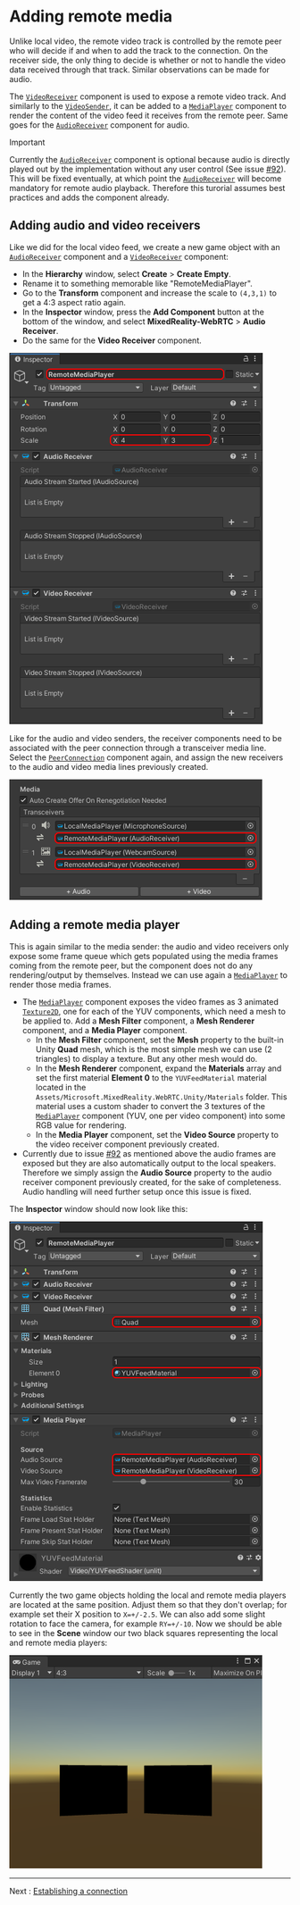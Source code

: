 # Adding remote media

Unlike local video, the remote video track is controlled by the remote peer who will decide if and when to add the track to the connection. On the receiver side, the only thing to decide is whether or not to handle the video data received through that track. Similar observations can be made for audio.

The [`VideoReceiver`](xref:Microsoft.MixedReality.WebRTC.Unity.VideoReceiver) component is used to expose a remote video track. And similarly to the [`VideoSender`](xref:Microsoft.MixedReality.WebRTC.Unity.VideoSender), it can be added to a [`MediaPlayer`](xref:Microsoft.MixedReality.WebRTC.Unity.MediaPlayer) component to render the content of the video feed it receives from the remote peer. Same goes for the [`AudioReceiver`](xref:Microsoft.MixedReality.WebRTC.Unity.AudioReceiver) component for audio.

> [!IMPORTANT]
> Currently the [`AudioReceiver`](xref:Microsoft.MixedReality.WebRTC.Unity.AudioReceiver) component is optional because audio is directly played out by the implementation without any user control (See issue [#92](https://github.com/microsoft/MixedReality-WebRTC/issues/92)). This will be fixed eventually, at which point the [`AudioReceiver`](xref:Microsoft.MixedReality.WebRTC.Unity.AudioReceiver) will become mandatory for remote audio playback. Therefore this turorial assumes best practices and adds the component already.

## Adding audio and video receivers

Like we did for the local video feed, we create a new game object with an [`AudioReceiver`](xref:Microsoft.MixedReality.WebRTC.Unity.AudioReceiver) component and a [`VideoReceiver`](xref:Microsoft.MixedReality.WebRTC.Unity.VideoReceiver) component:

- In the **Hierarchy** window, select **Create** > **Create Empty**.
- Rename it to something memorable like "RemoteMediaPlayer".
- Go to the **Transform** component and increase the scale to `(4,3,1)` to get a 4:3 aspect ratio again.
- In the **Inspector** window, press the **Add Component** button at the bottom of the window, and select **MixedReality-WebRTC** > **Audio Receiver**.
- Do the same for the **Video Receiver** component.

![Create the audio and video receivers](helloworld-unity-13.png)

Like for the audio and video senders, the receiver components need to be associated with the peer connection through a transceiver media line. Select the [`PeerConnection`](xref:Microsoft.MixedReality.WebRTC.Unity.PeerConnection) component again, and assign the new receivers to the audio and video media lines previously created.

![Assign the receivers to the media lines](helloworld-unity-13b.png)

## Adding a remote media player

This is again similar to the media sender: the audio and video receivers only expose some frame queue which gets populated using the media frames coming from the remote peer, but the component does not do any rendering/output by themselves. Instead we can use again a [`MediaPlayer`](xref:Microsoft.MixedReality.WebRTC.Unity.MediaPlayer) to render those media frames.

- The [`MediaPlayer`](xref:Microsoft.MixedReality.WebRTC.Unity.MediaPlayer) component exposes the video frames as 3 animated [`Texture2D`](https://docs.unity3d.com/ScriptReference/Texture2D.html), one for each of the YUV components, which need a mesh to be applied to. Add a **Mesh Filter** component, a **Mesh Renderer** component, and a **Media Player** component.
  - In the **Mesh Filter** component, set the **Mesh** property to the built-in Unity **Quad** mesh, which is the most simple mesh we can use (2 triangles) to display a texture. But any other mesh would do.
  - In the **Mesh Renderer** component, expand the **Materials** array and set the first material **Element 0** to the  `YUVFeedMaterial` material located in the `Assets/Microsoft.MixedReality.WebRTC.Unity/Materials` folder. This material uses a custom shader to convert the 3 textures of the [`MediaPlayer`](xref:Microsoft.MixedReality.WebRTC.Unity.MediaPlayer) component (YUV, one per video component) into some RGB value for rendering.
  - In the **Media Player** component, set the **Video Source** property to the video receiver component previously created.
- Currently due to issue [#92](https://github.com/microsoft/MixedReality-WebRTC/issues/92) as mentioned above the audio frames are exposed but they are also automatically output to the local speakers. Therefore we simply assign the **Audio Source** property to the audio receiver component previously created, for the sake of completeness. Audio handling will need further setup once this issue is fixed.

The **Inspector** window should now look like this:

![Create a remote media player](helloworld-unity-14.png)

Currently the two game objects holding the local and remote media players are located at the same position. Adjust them so that they don't overlap; for example set their X position to `X=+/-2.5`. We can also add some slight rotation to face the camera, for example `RY=+/-10`. Now we should be able to see in the **Scene** window our two black squares representing the local and remote media players:

![The local and remote video players](helloworld-unity-15.png)

----

Next : [Establishing a connection](helloworld-unity-connection.md)
